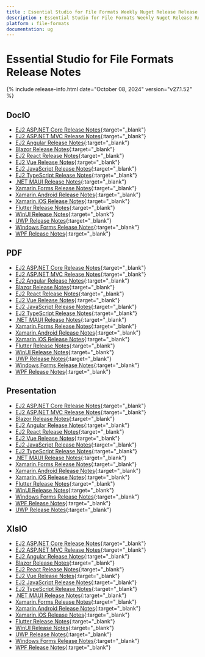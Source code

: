 ```yaml
---
title : Essential Studio for File Formats Weekly Nuget Release Release Notes  
description : Essential Studio for File Formats Weekly Nuget Release Release Notes  
platform : file-formats
documentation: ug
---
```


# Essential Studio for File Formats  Release Notes  

{% include release-info.html date="October 08, 2024" version="v27.1.52" %} 




## DocIO

* [EJ2 ASP.NET Core Release Notes](https://ej2.syncfusion.com/aspnetcore/documentation/release-notes/27.1.52#docio){:target="_blank"}
* [EJ2 ASP.NET MVC Release Notes](https://ej2.syncfusion.com/aspnetmvc/documentation/release-notes/27.1.52#docio){:target="_blank"}
* [EJ2 Angular Release Notes](https://ej2.syncfusion.com/angular/documentation/release-notes/27.1.52#docio){:target="_blank"}
* [Blazor Release Notes](https://blazor.syncfusion.com/documentation/release-notes/27.1.52#docio){:target="_blank"}
* [EJ2 React Release Notes](https://ej2.syncfusion.com/react/documentation/release-notes/27.1.52#docio){:target="_blank"}
* [EJ2 Vue  Release Notes](https://ej2.syncfusion.com/vue/documentation/release-notes/27.1.52#docio){:target="_blank"}
* [EJ2 JavaScript Release Notes](https://ej2.syncfusion.com/javascript/documentation/release-notes/27.1.52#docio){:target="_blank"}
* [EJ2 TypeScript Release Notes](https://ej2.syncfusion.com/documentation/release-notes/27.1.52#docio){:target="_blank"}
* [.NET MAUI Release Notes](/maui/release-notes/v27.1.52#docio){:target="_blank"}
* [Xamarin.Forms Release Notes](/xamarin/release-notes/v27.1.52#docio){:target="_blank"}
* [Xamarin.Android Release Notes](/xamarin-android/release-notes/v27.1.52#docio){:target="_blank"}
* [Xamarin.iOS Release Notes](/xamarin-ios/release-notes/v27.1.52#docio){:target="_blank"}
* [Flutter Release Notes](/flutter/release-notes/v27.1.52#docio){:target="_blank"}
* [WinUI Release Notes](/winui/release-notes/v27.1.52#docio){:target="_blank"}
* [UWP Release Notes](/uwp/release-notes/v27.1.52#docio){:target="_blank"}
* [Windows Forms Release Notes](/windowsforms/release-notes/v27.1.52#docio){:target="_blank"}
* [WPF Release Notes](/wpf/release-notes/v27.1.52#docio){:target="_blank"}



## PDF

* [EJ2 ASP.NET Core Release Notes](https://ej2.syncfusion.com/aspnetcore/documentation/release-notes/27.1.52#pdf){:target="_blank"}
* [EJ2 ASP.NET MVC Release Notes](https://ej2.syncfusion.com/aspnetmvc/documentation/release-notes/27.1.52#pdf){:target="_blank"}
* [EJ2 Angular Release Notes](https://ej2.syncfusion.com/angular/documentation/release-notes/27.1.52#pdf){:target="_blank"}
* [Blazor Release Notes](https://blazor.syncfusion.com/documentation/release-notes/27.1.52#pdf){:target="_blank"}
* [EJ2 React Release Notes](https://ej2.syncfusion.com/react/documentation/release-notes/27.1.52#pdf){:target="_blank"}
* [EJ2 Vue  Release Notes](https://ej2.syncfusion.com/vue/documentation/release-notes/27.1.52#pdf){:target="_blank"}
* [EJ2 JavaScript Release Notes](https://ej2.syncfusion.com/javascript/documentation/release-notes/27.1.52#pdf){:target="_blank"}
* [EJ2 TypeScript Release Notes](https://ej2.syncfusion.com/documentation/release-notes/27.1.52#pdf){:target="_blank"}
* [.NET MAUI Release Notes](/maui/release-notes/v27.1.52#pdf){:target="_blank"}
* [Xamarin.Forms Release Notes](/xamarin/release-notes/v27.1.52#pdf){:target="_blank"}
* [Xamarin.Android Release Notes](/xamarin-android/release-notes/v27.1.52#pdf){:target="_blank"}
* [Xamarin.iOS Release Notes](/xamarin-ios/release-notes/v27.1.52#pdf){:target="_blank"}
* [Flutter Release Notes](/flutter/release-notes/v27.1.52#pdf){:target="_blank"}
* [WinUI Release Notes](/winui/release-notes/v27.1.52#pdf){:target="_blank"}
* [UWP Release Notes](/uwp/release-notes/v27.1.52#pdf){:target="_blank"}
* [Windows Forms Release Notes](/windowsforms/release-notes/v27.1.52#pdf){:target="_blank"}
* [WPF Release Notes](/wpf/release-notes/v27.1.52#pdf){:target="_blank"}


## Presentation

* [EJ2 ASP.NET Core Release Notes](https://ej2.syncfusion.com/aspnetcore/documentation/release-notes/27.1.52#presentation){:target="_blank"}
* [EJ2 ASP.NET MVC Release Notes](https://ej2.syncfusion.com/aspnetmvc/documentation/release-notes/27.1.52#presentation){:target="_blank"}
* [Blazor Release Notes](https://blazor.syncfusion.com/documentation/release-notes/27.1.52#presentation){:target="_blank"}
* [EJ2 Angular Release Notes](https://ej2.syncfusion.com/angular/documentation/release-notes/27.1.52#presentation){:target="_blank"}
* [EJ2 React Release Notes](https://ej2.syncfusion.com/react/documentation/release-notes/27.1.52#presentation){:target="_blank"}
* [EJ2 Vue  Release Notes](https://ej2.syncfusion.com/vue/documentation/release-notes/27.1.52#presentation){:target="_blank"}
* [EJ2 JavaScript Release Notes](https://ej2.syncfusion.com/javascript/documentation/release-notes/27.1.52#presentation){:target="_blank"}
* [EJ2 TypeScript Release Notes](https://ej2.syncfusion.com/documentation/release-notes/27.1.52#presentation){:target="_blank"}
* [.NET MAUI Release Notes](/maui/release-notes/v27.1.52#presentation){:target="_blank"}
* [Xamarin.Forms Release Notes](/xamarin/release-notes/v27.1.52#presentation){:target="_blank"}
* [Xamarin.Android Release Notes](/xamarin-android/release-notes/v27.1.52#presentation){:target="_blank"}
* [Xamarin.iOS Release Notes](/xamarin-ios/release-notes/v27.1.52#presentation){:target="_blank"}
* [Flutter Release Notes](/flutter/release-notes/v27.1.52#presentation){:target="_blank"}
* [WinUI Release Notes](/winui/release-notes/v27.1.52#presentation){:target="_blank"}
* [Windows Forms Release Notes](/windowsforms/release-notes/v27.1.52#presentation){:target="_blank"}
* [WPF Release Notes](/wpf/release-notes/v27.1.52#presentation){:target="_blank"}
* [UWP Release Notes](/uwp/release-notes/v27.1.52#presentation){:target="_blank"}



## XlsIO

* [EJ2 ASP.NET Core Release Notes](https://ej2.syncfusion.com/aspnetcore/documentation/release-notes/27.1.52#xlsio){:target="_blank"}
* [EJ2 ASP.NET MVC Release Notes](https://ej2.syncfusion.com/aspnetmvc/documentation/release-notes/27.1.52#xlsio){:target="_blank"}
* [EJ2 Angular Release Notes](https://ej2.syncfusion.com/angular/documentation/release-notes/27.1.52#xlsio){:target="_blank"}
* [Blazor Release Notes](https://blazor.syncfusion.com/documentation/release-notes/27.1.52#xlsio){:target="_blank"}
* [EJ2 React Release Notes](https://ej2.syncfusion.com/react/documentation/release-notes/27.1.52#xlsio){:target="_blank"}
* [EJ2 Vue  Release Notes](https://ej2.syncfusion.com/vue/documentation/release-notes/27.1.52#xlsio){:target="_blank"}
* [EJ2 JavaScript Release Notes](https://ej2.syncfusion.com/javascript/documentation/release-notes/27.1.52#xlsio){:target="_blank"}
* [EJ2 TypeScript Release Notes](https://ej2.syncfusion.com/documentation/release-notes/27.1.52#xlsio){:target="_blank"}
* [.NET MAUI Release Notes](/maui/release-notes/v27.1.52#xlsio){:target="_blank"}
* [Xamarin.Forms Release Notes](/xamarin/release-notes/v27.1.52#xlsio){:target="_blank"}
* [Xamarin.Android Release Notes](/xamarin-android/release-notes/v27.1.52#xlsio){:target="_blank"}
* [Xamarin.iOS Release Notes](/xamarin-ios/release-notes/v27.1.52#xlsio){:target="_blank"}
* [Flutter Release Notes](/flutter/release-notes/v27.1.52#xlsio){:target="_blank"}
* [WinUI Release Notes](/winui/release-notes/v27.1.52#xlsio){:target="_blank"}
* [UWP Release Notes](/uwp/release-notes/v27.1.52#xlsio){:target="_blank"}
* [Windows Forms Release Notes](/windowsforms/release-notes/v27.1.52#xlsio){:target="_blank"}
* [WPF Release Notes](/wpf/release-notes/v27.1.52#xlsio){:target="_blank"}


